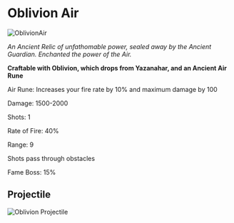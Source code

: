 # Oblivion Air 

![OblivionAir](https://vwiki.valorserver.com/api/item/picture/Oblivion%20Air)

<i>An Ancient Relic of unfathomable power, sealed away by the Ancient Guardian. Enchanted the power of the Air.</i>

**Craftable with Oblivion, which drops from Yazanahar, and an Ancient Air Rune**

Air Rune: Increases your fire rate by 10% and maximum damage by 100

Damage: 1500-2000

Shots: 1

Rate of Fire: 40%

Range: 9

Shots pass through obstacles

Fame Boss: 15%

## Projectile

![Oblivion Projectile](https://cdn.discordapp.com/attachments/828314781793779742/981319720718434304/oblivion.gif)
